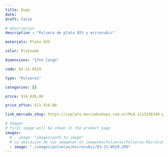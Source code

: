 ```yaml
---
title: Euge
date: 
draft: false

# descripcion
description : "Pulsera de plata 925 y microcubic"

materials: Plata 925

color: Plateado

dimensions: "17cm largo"

code: 03-21-0529

type: "Pulseras"

categories: []

price: $14.020,00

price_eftvo: $11.916,00

link_mercado_shop: https://inplata.mercadoshops.com.ar/MLA-1113256348-pulsera-de-plata-euge-_JM

# Images
# first image will be shown in the product page
images:
  # - image: "images/path_to_image"
  # La ubicacion de las imagenes es imagenes/Pulseras/Pulseras.Microcubic/03-21-0529-euge
  - image: "./images/pulseras/microcubic/03-21-0529.JPG"
---
```

